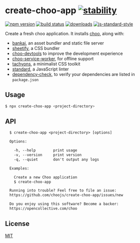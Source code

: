 # create-choo-app [![stability][0]][1]
[![npm version][2]][3] [![build status][4]][5]
[![downloads][8]][9] [![js-standard-style][10]][11]

Create a fresh choo application. It installs [choo](https://github.com/choojs/choo), along with:

- [bankai](https://github.com/choojs/bankai), an asset bundler and static file
  server
- [sheetify](https://github.com/stackcss/sheetify/), a CSS bundler
- [choo-devtools](https://github.com/choojs/choo-devtools) to improve the
  development experience
- [choo-service-worker](https://github.com/choojs/choo-service-worker), for
  offline support
- [tachyons](http://tachyons.io/), a minimalist CSS toolkit
- [standard](https://standardjs.com/), a JavaScript linter
- [dependency-check](https://github.com/maxogden/dependency-check), to verify
  your dependencies are listed in `package.json`

## Usage
```sh
$ npx create-choo-app <project-directory>
```

## API
```txt
  $ create-choo-app <project-directory> [options]

  Options:

    -h, --help        print usage
    -v, --version     print version
    -q, --quiet       don't output any logs

  Examples:

    Create a new Choo application
    $ create-choo-app

  Running into trouble? Feel free to file an issue:
  https://github.com/choojs/create-choo-app/issues/new

  Do you enjoy using this software? Become a backer:
  https://opencollective.com/choo
```

## License
[MIT](https://tldrlegal.com/license/mit-license)

[0]: https://img.shields.io/badge/stability-experimental-orange.svg?style=flat-square
[1]: https://nodejs.org/api/documentation.html#documentation_stability_index
[2]: https://img.shields.io/npm/v/create-choo-app.svg?style=flat-square
[3]: https://npmjs.org/package/create-choo-app
[4]: https://img.shields.io/travis/choojs/create-choo-app/master.svg?style=flat-square
[5]: https://travis-ci.org/choojs/create-choo-app
[6]: https://img.shields.io/codecov/c/github/choojs/create-choo-app/master.svg?style=flat-square
[7]: https://codecov.io/github/choojs/create-choo-app
[8]: http://img.shields.io/npm/dm/create-choo-app.svg?style=flat-square
[9]: https://npmjs.org/package/create-choo-app
[10]: https://img.shields.io/badge/code%20style-standard-brightgreen.svg?style=flat-square
[11]: https://github.com/feross/standard
